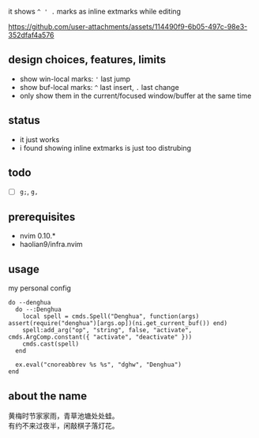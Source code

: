 it shows `^ ' .` marks as inline extmarks while editing

https://github.com/user-attachments/assets/114490f9-6b05-497c-98e3-352dfaf4a576


## design choices, features, limits
* show win-local marks: `'` last jump
* show buf-local marks: `^` last insert, `.` last change
* only show them in the current/focused window/buffer at the same time

## status
* it just works
* i found showing inline extmarks is just too distrubing

## todo
* [ ] `g;`, `g,`

## prerequisites
* nvim 0.10.*
* haolian9/infra.nvim

## usage
my personal config
```
do --denghua
  do --:Denghua
    local spell = cmds.Spell("Denghua", function(args) assert(require("denghua")[args.op])(ni.get_current_buf()) end)
    spell:add_arg("op", "string", false, "activate", cmds.ArgComp.constant({ "activate", "deactivate" }))
    cmds.cast(spell)
  end

  ex.eval("cnoreabbrev %s %s", "dghw", "Denghua")
end
```


## about the name

黄梅时节家家雨，青草池塘处处蛙。  
有约不来过夜半，闲敲棋子落灯花。  
